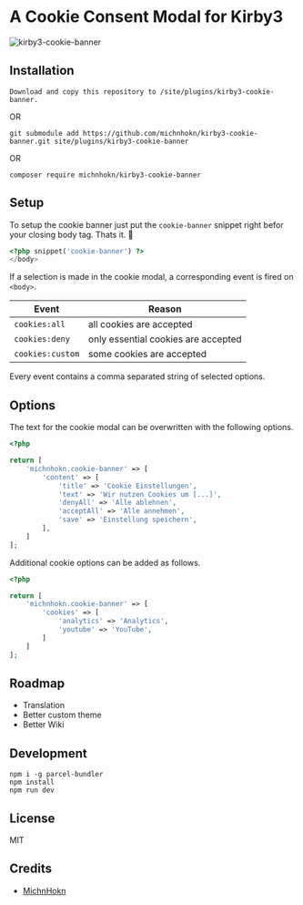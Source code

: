 # A Cookie Consent Modal for Kirby3
![kirby3-cookie-banner](https://user-images.githubusercontent.com/38752255/93115811-b178f400-f6bc-11ea-95bb-4e422dbc61a9.gif)


## Installation
```
Download and copy this repository to /site/plugins/kirby3-cookie-banner.
```
OR
```
git submodule add https://github.com/michnhokn/kirby3-cookie-banner.git site/plugins/kirby3-cookie-banner
```
OR
```
composer require michnhokn/kirby3-cookie-banner
```

## Setup
To setup the cookie banner just put the `cookie-banner` snippet right befor your closing body tag. Thats it. 🎉
``` php
<?php snippet('cookie-banner') ?>
</body>
```
If a selection is made in the cookie modal, a corresponding event is fired on `<body>`.

| Event | Reason |
|---|---|
| `cookies:all` | all cookies are accepted |
| `cookies:deny` | only essential cookies are accepted |
| `cookies:custom` | some cookies are accepted |

Every event contains a comma separated string of selected options.

## Options
The text for the cookie modal can be overwritten with the following options.
```php
<?php

return [
    'michnhokn.cookie-banner' => [
        'content' => [
            'title' => 'Cookie Einstellungen',
            'text' => 'Wir nutzen Cookies um [...]',
            'denyAll' => 'Alle ablehnen',
            'acceptAll' => 'Alle annehmen',
            'save' => 'Einstellung speichern',
        ],
    ]
];
```
Additional cookie options can be added as follows.
```php
<?php

return [
    'michnhokn.cookie-banner' => [
        'cookies' => [
            'analytics' => 'Analytics',
            'youtube' => 'YouTube',
        ]
    ]
];
```

## Roadmap

- Translation
- Better custom theme
- Better Wiki

## Development

```
npm i -g parcel-bundler
npm install
npm run dev
```

## License

MIT

## Credits

- [MichnHokn](https://github.com/michnhokn)
